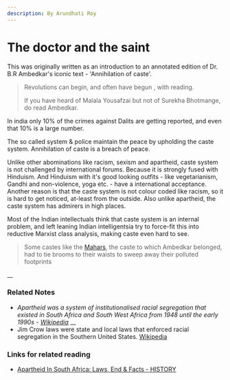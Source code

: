 ```yaml
---
description: By Arundhati Roy
---
```


# The doctor and the saint

This was originally written as an introduction to an annotated edition of Dr. B.R Ambedkar's iconic text - 'Annihilation of caste'.&#x20;

> Revolutions can begin, and often have begun , with reading.
>
> If you have heard of Malala Yousafzai but not of Surekha Bhotmange, do read Ambedkar.&#x20;

In india only 10% of the crimes against Dalits are getting reported, and even that 10% is a large number.&#x20;

The so called system & police maintain the peace by upholding the caste system. Annihilation of caste is a breach of peace.&#x20;

Unlike other abominations like racism,  sexism and apartheid, caste system is not challenged by international forums. Because it is strongly fused with Hinduism. And Hinduism with it's good looking outfits - like vegetarianism, Gandhi and non-violence, yoga etc. - have a international acceptance.  Another reason is that the caste system is not colour coded like racism, so it is hard to get noticed, at-least from the outside. Also unlike apartheid, the caste system has admirers in high places.&#x20;

Most of the Indian intellectuals think that caste system is an internal problem,  and left leaning Indian intelligentsia try to force-fit this into reductive Marxist class analysis, making caste even hard to see.

> Some castes like the [Mahars](https://en.wikipedia.org/wiki/Mahar), the caste to which Ambedkar belonged, had to tie brooms to their waists to sweep away their polluted footprints&#x20;



&#x20;

__

### Related Notes

* &#x20;_Apartheid was a system of institutionalised racial segregation that existed in South Africa and South West Africa from 1948 until the early 1990s  -_ [_Wikipedia_](https://en.wikipedia.org/wiki/Apartheid) __&#x20;
* Jim Crow laws were state and local laws that enforced racial segregation in the Southern United States. [Wikipedia](https://en.wikipedia.org/wiki/Jim\_Crow\_laws)

### Links for related reading

* [Apartheid In South Africa: Laws, End & Facts - HISTORY](https://www.history.com/topics/africa/apartheid)

